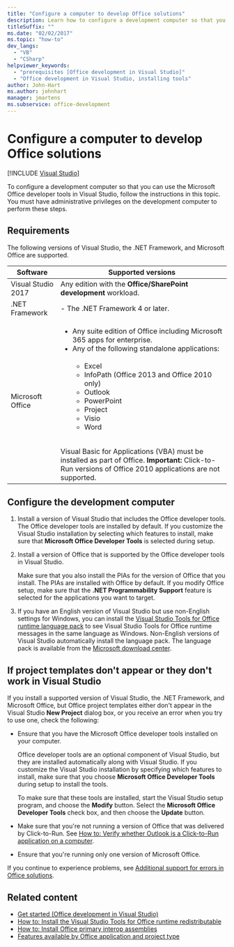 ```yaml
---
title: "Configure a computer to develop Office solutions"
description: Learn how to configure a development computer so that you can use the Microsoft Office developer tools in Visual Studio.
titleSuffix: ""
ms.date: "02/02/2017"
ms.topic: "how-to"
dev_langs:
  - "VB"
  - "CSharp"
helpviewer_keywords:
  - "prerequisites [Office development in Visual Studio]"
  - "Office development in Visual Studio, installing tools"
author: John-Hart
ms.author: johnhart
manager: jmartens
ms.subservice: office-development
---
```

# Configure a computer to develop Office solutions

 [!INCLUDE [Visual Studio](~/includes/applies-to-version/vs-windows-only.md)]

To configure a development computer so that you can use the Microsoft Office developer tools in Visual Studio, follow the instructions in this topic. You must have administrative privileges on the development computer to perform these steps.

## Requirements

The following versions of Visual Studio, the .NET Framework, and Microsoft Office are supported.

|Software|Supported versions|
|--------------|------------------------|
|Visual Studio 2017| Any edition with the **Office/SharePoint development** workload.|
|.NET Framework|- The .NET Framework 4 or later.|
|Microsoft Office|<ul><li>Any suite edition of Office including Microsoft 365 apps for enterprise.</li><li>Any of the following standalone applications:<br /><br /> <ul><li>Excel</li><li>InfoPath (Office 2013 and Office 2010 only)</li><li>Outlook</li><li>PowerPoint</li><li>Project</li><li>Visio</li><li>Word</li></ul></li></ul><br /> Visual Basic for Applications (VBA) must be installed as part of Office. **Important:** Click-to-Run versions of Office 2010 applications are not supported.|

## Configure the development computer

1. Install a version of Visual Studio that includes the Office developer tools. The Office developer tools are installed by default. If you customize the Visual Studio installation by selecting which features to install, make sure that **Microsoft Office Developer Tools** is selected during setup.

2. Install a version of Office that is supported by the Office developer tools in Visual Studio.

   Make sure that you also install the PIAs for the version of Office that you install. The PIAs are installed with Office by default. If you modify Office setup, make sure that the **.NET Programmability Support** feature is selected for the applications you want to target.

3. If you have an English version of Visual Studio but use non-English settings for Windows, you can install the [Visual Studio Tools for Office runtime language pack](https://www.microsoft.com/en-us/download/details.aspx?id=105672) to see Visual Studio Tools for Office runtime messages in the same language as Windows. Non-English versions of Visual Studio automatically install the language pack. The language pack is available from the [Microsoft download center](https://www.microsoft.com/en-us/download/).

## If project templates don't appear or they don't work in Visual Studio

If you install a supported version of Visual Studio, the .NET Framework, and Microsoft Office, but Office project templates either don't appear in the Visual Studio **New Project** dialog box, or you receive an error when you try to use one, check the following:

- Ensure that you have the Microsoft Office developer tools installed on your computer.

     Office developer tools are an optional component of Visual Studio, but they are installed automatically along with Visual Studio. If you customize the Visual Studio installation by specifying which features to install, make sure that you choose **Microsoft Office Developer Tools** during setup to install the tools.

     To make sure that these tools are installed, start the Visual Studio setup program, and choose the **Modify** button. Select the **Microsoft Office Developer Tools** check box, and then choose the **Update** button.

- Make sure that you're not running a version of Office that was delivered by Click-to-Run. See [How to: Verify whether Outlook is a Click-to-Run application on a computer](/previous-versions/office/developer/office-2010/ff864733(v=office.14)).

- Ensure that you're running only one version of Microsoft Office.

If you continue to experience problems, see [Additional support for errors in Office solutions](../vsto/additional-support-for-errors-in-office-solutions.md).

## Related content

- [Get started &#40;Office development in Visual Studio&#41;](../vsto/getting-started-office-development-in-visual-studio.md)
- [How to: Install the Visual Studio Tools for Office runtime redistributable](../vsto/how-to-install-the-visual-studio-tools-for-office-runtime-redistributable.md)
- [How to: Install Office primary interop assemblies](../vsto/how-to-install-office-primary-interop-assemblies.md)
- [Features available by Office application and project type](../vsto/features-available-by-office-application-and-project-type.md)
